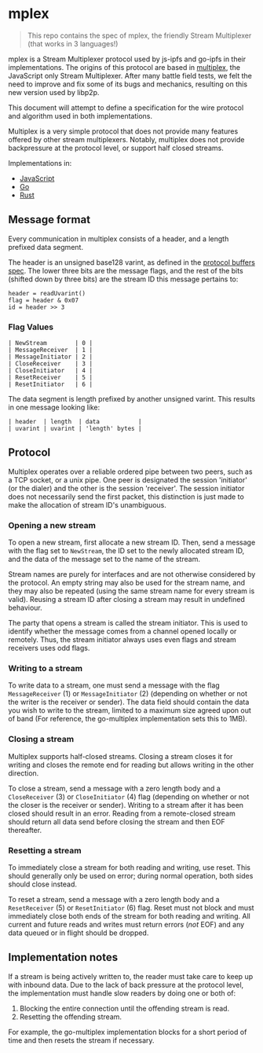 # mplex

> This repo contains the spec of mplex, the friendly Stream Multiplexer (that works in 3 languages!)

mplex is a Stream Multiplexer protocol used by js-ipfs and go-ipfs in their implementations. The origins of this protocol are based in [multiplex](https://github.com/maxogden/multiplex), the JavaScript only Stream Multiplexer. After many battle field tests, we felt the need to improve and fix some of its bugs and mechanics, resulting on this new version used by libp2p.

This document will attempt to define a specification for the wire protocol and algorithm used in both implementations. 

Multiplex is a very simple protocol that does not provide many features offered by other stream multiplexers. Notably, multiplex does not provide backpressure at the protocol level, or support half closed streams.

Implementations in:

- [JavaScript](https://github.com/libp2p/js-libp2p-mplex)
- [Go](https://github.com/whyrusleeping/go-multiplex)
- [Rust](https://github.com/libp2p/rust-libp2p/tree/master/multiplex-rs)

## Message format

Every communication in multiplex consists of a header, and a length prefixed data segment.

The header is an unsigned base128 varint, as defined in the [protocol buffers spec](https://developers.google.com/protocol-buffers/docs/encoding#varints). The lower three bits are the message flags, and the rest of the bits (shifted down by three bits) are the stream ID this message pertains to:

```
header = readUvarint()
flag = header & 0x07
id = header >> 3
```

### Flag Values

```
| NewStream        | 0 |
| MessageReceiver  | 1 |
| MessageInitiator | 2 |
| CloseReceiver    | 3 |
| CloseInitiator   | 4 |
| ResetReceiver    | 5 |
| ResetInitiator   | 6 |
```

The data segment is length prefixed by another unsigned varint. This results in one message looking like:

``` 
| header  | length  | data           |
| uvarint | uvarint | 'length' bytes |
```

## Protocol

Multiplex operates over a reliable ordered pipe between two peers, such as a TCP socket, or a unix pipe. One peer is designated the session 'initiator' (or the dialer) and the other is the session 'receiver'. The session initiator does not
necessarily send the first packet, this distinction is just made to make the allocation of stream ID's unambiguous.

### Opening a new stream

To open a new stream, first allocate a new stream ID. Then, send a message with the flag set to `NewStream`, the ID set to the newly allocated stream ID, and the data of the message set to the name of the stream. 

Stream names are purely for interfaces and are not otherwise considered by the protocol. An empty string may also be used for the stream name, and they may also be repeated (using the same stream name for every stream is valid). Reusing a stream ID after closing a stream may result in undefined behaviour.

The party that opens a stream is called the stream initiator. This is used to identify whether the message comes from a channel opened locally or remotely. Thus, the stream initiator always uses even flags and stream receivers uses odd flags.

### Writing to a stream

To write data to a stream, one must send a message with the flag `MessageReceiver` (1) or `MessageInitiator` (2) (depending on whether or not the writer is the receiver or sender). The data field should contain the data you wish to write to the stream, limited to a maximum size agreed upon out of band (For reference, the go-multiplex implementation sets this to 1MB).

### Closing a stream

Multiplex supports half-closed streams. Closing a stream closes it for writing and closes the remote end for reading but allows writing in the other direction.

To close a stream, send a message with a zero length body and a `CloseReceiver` (3) or `CloseInitiator` (4) flag (depending on whether or not the closer is the receiver or sender). Writing to a stream after it has been closed should result
in an error. Reading from a remote-closed stream should return all data send before closing the stream and then EOF thereafter.

### Resetting a stream

To immediately close a stream for both reading and writing, use reset. This should generally only be used on error; during normal operation, both sides should close instead.

To reset a stream, send a message with a zero length body and a `ResetReceiver` (5) or `ResetInitiator` (6) flag. Reset must not block and must immediately close both ends of the stream for both reading and writing. All current and future reads and writes must return errors (*not* EOF) and any data queued or in flight should be dropped.

## Implementation notes

If a stream is being actively written to, the reader must take care to keep up with inbound data. Due to the lack of back pressure at the protocol level, the implementation must handle slow readers by doing one or both of:

1. Blocking the entire connection until the offending stream is read.
2. Resetting the offending stream.

For example, the go-multiplex implementation blocks for a short period of time and then resets the stream if necessary.
